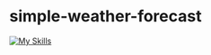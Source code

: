 # simple-weather-forecast
[![My Skills](https://skillicons.dev/icons?i=js,html,css,cpp,discord,github,nodejs,php,wasm)](https://skillicons.dev)
